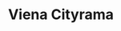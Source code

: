 ---
ref: sol-121-0046
title: "Viena Cityrama"
author_name: ["unknown author"]
publisher: ["unknown publisher"]
year: "unknown date"
origin: ["Austria"]
formats: ["flyer"]
disciplines: ["graphic-design"]
tags:
layout: artifact
status: ["scan"]
published: false
int_published: false
image_count:
date_added: 2023-06-16
batch:
---